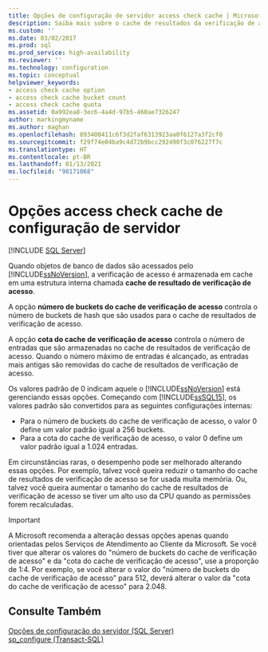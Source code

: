 ```yaml
---
title: Opções de configuração de servidor access check cache | Microsoft Docs
description: Saiba mais sobre o cache de resultados da verificação de acesso e as opções que controlam o comportamento do cache. Veja quando alterar essas opções no SQL Server.
ms.custom: ''
ms.date: 03/02/2017
ms.prod: sql
ms.prod_service: high-availability
ms.reviewer: ''
ms.technology: configuration
ms.topic: conceptual
helpviewer_keywords:
- access check cache option
- access check cache bucket count
- access check cache quota
ms.assetid: 0a992ea8-3ec6-4a4d-97b5-460ae7326247
author: markingmyname
ms.author: maghan
ms.openlocfilehash: 893400411c6f3d2faf6313923aa0f6127a3f2cf0
ms.sourcegitcommit: f29f74e04ba9c4d72b9bcc292490f3c076227f7c
ms.translationtype: HT
ms.contentlocale: pt-BR
ms.lasthandoff: 01/13/2021
ms.locfileid: "98171068"
---
```

# <a name="access-check-cache-server-configuration-options"></a>Opções access check cache de configuração de servidor
[!INCLUDE [SQL Server](../../includes/applies-to-version/sqlserver.md)]

Quando objetos de banco de dados são acessados pelo [!INCLUDE[ssNoVersion](../../includes/ssnoversion-md.md)], a verificação de acesso é armazenada em cache em uma estrutura interna chamada **cache de resultado de verificação de acesso**. 
  
A opção **número de buckets do cache de verificação de acesso** controla o número de buckets de hash que são usados para o cache de resultados de verificação de acesso. 

A opção **cota do cache de verificação de acesso** controla o número de entradas que são armazenadas no cache de resultados de verificação de acesso. Quando o número máximo de entradas é alcançado, as entradas mais antigas são removidas do cache de resultados de verificação de acesso.
  
Os valores padrão de 0 indicam aquele o [!INCLUDE[ssNoVersion](../../includes/ssnoversion-md.md)] está gerenciando essas opções. Começando com [!INCLUDE[ssSQL15](../../includes/sssql16-md.md)], os valores padrão são convertidos para as seguintes configurações internas:
-   Para o número de buckets do cache de verificação de acesso, o valor 0 define um valor padrão igual a 256 buckets.
-   Para a cota do cache de verificação de acesso, o valor 0 define um valor padrão igual a 1.024 entradas.

Em circunstâncias raras, o desempenho pode ser melhorado alterando essas opções. Por exemplo, talvez você queira reduzir o tamanho do cache de resultados de verificação de acesso se for usada muita memória. Ou, talvez você queira aumentar o tamanho do cache de resultados de verificação de acesso se tiver um alto uso da CPU quando as permissões forem recalculadas.
 
> [!IMPORTANT]
> A Microsoft recomenda a alteração dessas opções apenas quando orientadas pelos Serviços de Atendimento ao Cliente da Microsoft. Se você tiver que alterar os valores do "número de buckets do cache de verificação de acesso" e da "cota do cache de verificação de acesso", use a proporção de 1:4. Por exemplo, se você alterar o valor do "número de buckets do cache de verificação de acesso" para 512, deverá alterar o valor da "cota do cache de verificação de acesso" para 2.048. 
  
## <a name="see-also"></a>Consulte Também  
 [Opções de configuração do servidor &#40;SQL Server&#41;](../../database-engine/configure-windows/server-configuration-options-sql-server.md)   
 [sp_configure &#40;Transact-SQL&#41;](../../relational-databases/system-stored-procedures/sp-configure-transact-sql.md)  
  
  
